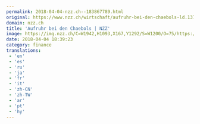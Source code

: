 ```yaml
---
permalink: 2018-04-04-nzz.ch--183867789.html
original: https://www.nzz.ch/wirtschaft/aufruhr-bei-den-chaebols-ld.1374382
domain: nzz.ch
title: 'Aufruhr bei den Chaebols | NZZ'
image: https://img.nzz.ch/C=W1942,H1093,X167,Y1292/S=W1200/O=75/https://nzz-img.s3.amazonaws.com/2018/4/4/e1a0d3e1-f19f-4193-b061-f9dbf534090d.jpeg
date: 2018-04-04 18:39:23
category: finance
translations: 
 - 'en'
 - 'es'
 - 'ru'
 - 'ja'
 - 'fr'
 - 'it'
 - 'zh-CN'
 - 'zh-TW'
 - 'ar'
 - 'pt'
 - 'hy'
---
```


